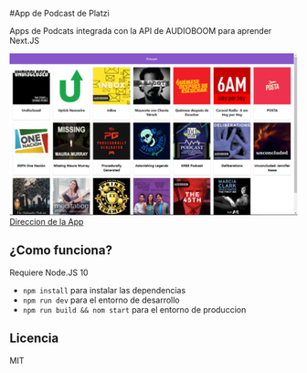 #App de Podcast de Platzi

Apps de Podcats integrada con la API de AUDIOBOOM para aprender Next.JS


![Captura de la app](./.readme-static/apppodcats.png)
[Direccion de la App](https://potcast-xbkjjuxjer.now.sh/)


## ¿Como funciona?

Requiere Node.JS 10

* `npm install` para instalar las dependencias
* `npm run dev` para el entorno de desarrollo
* `npm run build && nom start` para el entorno de produccion

## Licencia

MIT

